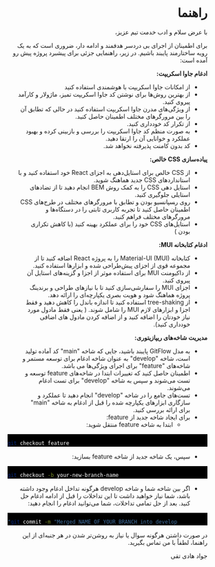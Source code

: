 <div dir="rtl" style="text-align:right; padding:10px 20px">

# راهنما

با عرض سلام و ادب خدمت تیم عزیز،

برای اطمینان از اجرای بی دردسر هدفمند و ادامه دار، ضروری است که به یک رویه ساختارمند پایبند باشیم. در زیر، راهنمایی جزئی برای پیشبرد پروژه پیش رو آمده است:

**ادغام جاوا اسکریپت:**

- از امکانات جاوا اسکریپت با هوشمندی استفاده کنید
- از بهترین روش‌ها برای نوشتن کد جاوا اسکریپت تمیز، ماژولار و کارآمد پیروی کنید.
- از ویژگی‌های مدرن جاوا اسکریپت استفاده کنید در حالی که تطابق آن را بین مرورگرهای مختلف اطمینان حاصل کنید.
- از تکرار کد خودداری کنید.
- به صورت منظم کد جاوا اسکریپت را بررسی و بازبینی کرده و بهبود عملکرد و خوانایی آن را ارتقا دهید.
- کد بدون کامنت پذیرفته نخواهد شد.

**پیاده‌سازی CSS خالص:**

- از CSS خالص برای استایل‌دهی به اجزای React خود استفاده کنید و با استانداردهای CSS جدید هماهنگ شوید.
- استایل دهی CSS را به کمک روش‌ BEM انجام دهید تا از تضادهای استایلی جلوگیری کنید.
- روی ر‍‍‍‍سپانسیو بودن و تطابق با مرورگرهای مختلف در طرح‌های CSS اطمینان حاصل کنید تا تجربه کاربری ثابتی را در دستگاه‌ها و مرورگرهای مختلف فراهم کنید.
- استایل‌های CSS خود را برای عملکرد بهینه کنید (با کاهش تکراری بودن )

**ادغام کتابخانه MUI:**

- کتابخانه Material-UI (MUI) را به پروژه React اضافه کنید تا از مجموعه قوی از اجزای پیش‌طراحی شده و ابزارها استفاده کنید.
- از داکیومنت MUI برای استفاده موثر از اجزا و گزینه‌های استایل آن پیروی کنید.
- اجزای MUI را سفارشی‌سازی کنید تا با نیازهای طراحی و برندینگ پروژه هماهنگ شود و هویت بصری یکپارچه‌ای را ارائه دهد.
- از tree-shaking استفاده کنید تا اندازه باندل را کاهش دهید و فقط اجزا و ابزارهای لازم MUI را شامل شوند. ( یعنی فقط مادول مورد نیاز خودتان را اضافه کنید و از اضافه کردن مادول های اضافی خودداری کنید).

**مدیریت شاخه‌های ریپازیتوری:**

- به مدل GitFlow پایبند باشید، جایی که شاخه "main" کد آماده تولید است، شاخه "develop" به عنوان شاخه ادغام برای توسعه مستمر و شاخه‌های "feature" برای اجرای ویژگی‌ها می باشد.
- اطمینان حاصل کنید که تغییرات ابتدا در شاخه‌های feature توسعه و تست می‌شوند و سپس به شاخه "develop" برای تست ادغام می‌شوند.
- تست‌های جامع را در شاخه "develop" انجام دهید تا عملکرد و سازگاری ابزارهای یکپارچه شده را قبل از ادغام به شاخه "main" برای ارائه بررسی کنید.
- برای ایجاد شاخه جدید از feature:
  - ابتدا به شاخه feature منتقل شوید:

<div style="text-align:left; color: white; background-color: black">

```bash

git checkout feature

```

</div>

- سپس، یک شاخه جدید از شاخه feature بسازید:

<div style="text-align:left; color: white; background-color: black">

```bash

git checkout -b your-new-branch-name

```

</div>

- اگر بین شاخه شما و شاخه develop هرگونه تداخل ادغام وجود داشته باشد، شما نیاز خواهید داشت تا این تداخلات را قبل از ادامه ادغام حل کنید. بعد از حل تمامی تداخلات، شما می‌توانید ادغام را انجام دهید:

<div style="text-align:left; color: white; background-color: black">

```bash

git commit -m "Merged NAME OF YOUR BRANCH into develop"

```

</div>

در صورت داشتن هرگونه سوال یا نیاز به روشن‌تر شدن در هر جنبه‌ای از این راهنما، لطفاً با من تماس بگیرید.

جواد هادی تقی

</div>
